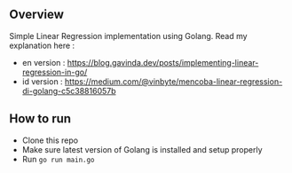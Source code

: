 ## Overview

Simple Linear Regression implementation using Golang.
Read my explanation here :

- en version : <https://blog.gavinda.dev/posts/implementing-linear-regression-in-go/>
- id version : <https://medium.com/@vinbyte/mencoba-linear-regression-di-golang-c5c38816057b>

## How to run

- Clone this repo
- Make sure latest version of Golang is installed and setup properly
- Run `go run main.go`

